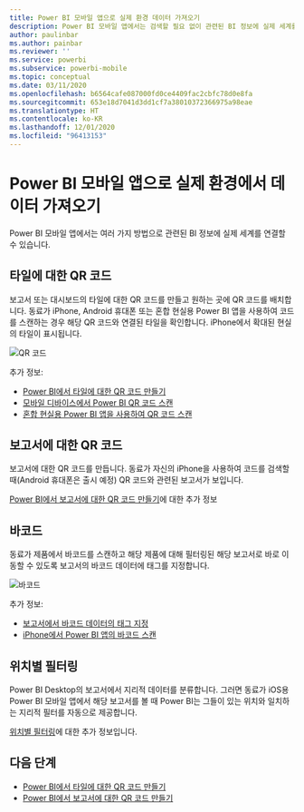 ```yaml
---
title: Power BI 모바일 앱으로 실제 환경 데이터 가져오기
description: Power BI 모바일 앱에서는 검색할 필요 없이 관련된 BI 정보에 실제 세계를 연결할 수 있습니다.
author: paulinbar
ms.author: painbar
ms.reviewer: ''
ms.service: powerbi
ms.subservice: powerbi-mobile
ms.topic: conceptual
ms.date: 03/11/2020
ms.openlocfilehash: b6564cafe087000fd0ce4409fac2cbfc78d0e8fa
ms.sourcegitcommit: 653e18d7041d3dd1cf7a38010372366975a98eae
ms.translationtype: HT
ms.contentlocale: ko-KR
ms.lasthandoff: 12/01/2020
ms.locfileid: "96413153"
---
```

# <a name="get-data-from-the-real-world-with-the-power-bi-mobile-apps"></a>Power BI 모바일 앱으로 실제 환경에서 데이터 가져오기
Power BI 모바일 앱에서는 여러 가지 방법으로 관련된 BI 정보에 실제 세계를 연결할 수 있습니다. 

## <a name="qr-codes-for-tiles"></a>타일에 대한 QR 코드
보고서 또는 대시보드의 타일에 대한 QR 코드를 만들고 원하는 곳에 QR 코드를 배치합니다. 동료가 iPhone, Android 휴대폰 또는 혼합 현실용 Power BI 앱을 사용하여 코드를 스캔하는 경우 해당 QR 코드와 연결된 타일을 확인합니다. iPhone에서 확대된 현실의 타일이 표시됩니다.

![QR 코드](./media/mobile-apps-data-in-real-world-context/power-bi-ios-qr-ar-scanner-small.png)

추가 정보:

* [Power BI에서 타일에 대한 QR 코드 만들기](../../create-reports/service-create-qr-code-for-tile.md)
* [모바일 디바이스에서 Power BI QR 코드 스캔](mobile-apps-qr-code.md)
* [혼합 현실용 Power BI 앱을 사용하여 QR 코드 스캔](mobile-mixed-reality-app.md#scan-a-report-qr-code-in-holographic-view)

## <a name="qr-codes-for-reports"></a>보고서에 대한 QR 코드
보고서에 대한 QR 코드를 만듭니다.  동료가 자신의 iPhone을 사용하여 코드를 검색할 때(Android 휴대폰은 출시 예정) QR 코드와 관련된 보고서가 보입니다. 

[Power BI에서 보고서에 대한 QR 코드 만들기](../../create-reports/service-create-qr-code-for-report.md)에 대한 추가 정보

## <a name="barcodes"></a>바코드
동료가 제품에서 바코드를 스캔하고 해당 제품에 대해 필터링된 해당 보고서로 바로 이동할 수 있도록 보고서의 바코드 데이터에 태그를 지정합니다.

![바코드](./media/mobile-apps-data-in-real-world-context/power-bi-barcode-scanner.png)

추가 정보:

* [보고서에서 바코드 데이터의 태그 지정](../../transform-model/desktop-mobile-barcodes.md)
* [iPhone에서 Power BI 앱의 바코드 스캔](mobile-apps-scan-barcode-iphone.md)

## <a name="filter-by-location"></a>위치별 필터링
Power BI Desktop의 보고서에서 지리적 데이터를 분류합니다. 그러면 동료가 iOS용 Power BI 모바일 앱에서 해당 보고서를 볼 때 Power BI는 그들이 있는 위치와 일치하는 지리적 필터를 자동으로 제공합니다.

[위치별 필터링](mobile-apps-geographic-filtering.md)에 대한 추가 정보입니다.

## <a name="next-steps"></a>다음 단계
* [Power BI에서 타일에 대한 QR 코드 만들기](../../create-reports/service-create-qr-code-for-tile.md)
* [Power BI에서 보고서에 대한 QR 코드 만들기](../../create-reports/service-create-qr-code-for-report.md)
